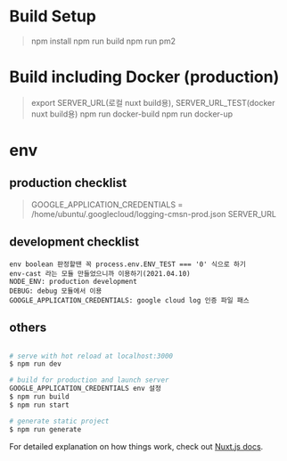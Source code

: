 # Build Setup

> npm install
> npm run build
> npm run pm2

# Build including Docker (production)
> export SERVER_URL(로컬 nuxt build용), SERVER_URL_TEST(docker nuxt build용)
> npm run docker-build
> npm run docker-up

# env 
## production checklist
> GOOGLE_APPLICATION_CREDENTIALS = /home/ubuntu/.googlecloud/logging-cmsn-prod.json
> SERVER_URL

## development checklist
```
env boolean 판정할땐 꼭 process.env.ENV_TEST === '0' 식으로 하기
env-cast 라는 모듈 만들었으니까 이용하기(2021.04.10)
NODE_ENV: production development
DEBUG: debug 모듈에서 이용
GOOGLE_APPLICATION_CREDENTIALS: google cloud log 인증 파일 패스
```

## others

``` bash

# serve with hot reload at localhost:3000
$ npm run dev

# build for production and launch server
GOOGLE_APPLICATION_CREDENTIALS env 설정
$ npm run build
$ npm run start

# generate static project
$ npm run generate
```





For detailed explanation on how things work, check out [Nuxt.js docs](https://nuxtjs.org).
